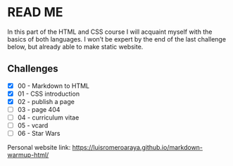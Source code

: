 # READ ME
In this part of the HTML and CSS course I will acquaint myself with the basics of both languages. I won’t be expert by the end of the last challenge below, but already able to make static website.

## Challenges
- [x] 00 - Markdown to HTML 
- [x] 01 - CSS introduction 
- [x] 02 - publish a page 
- [ ] 03 - page 404 
- [ ] 04 - curriculum vitae 
- [ ] 05 - vcard 
- [ ] 06 - Star Wars 

Personal website link: https://luisromeroaraya.github.io/markdown-warmup-html/